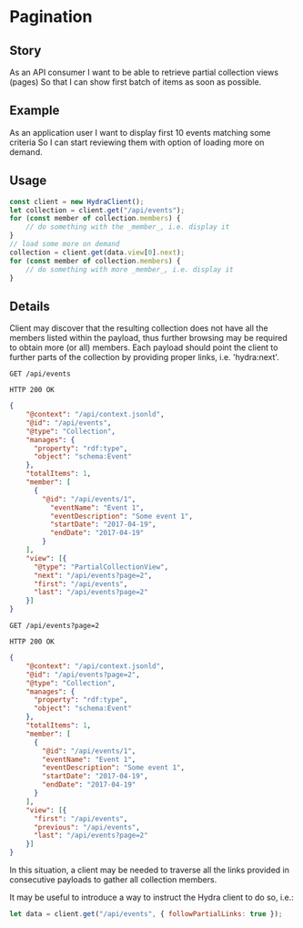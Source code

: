 # Pagination

## Story

As an API consumer
I want to be able to retrieve partial collection views (pages)
So that I can show first batch of items as soon as possible.


## Example

As an application user
I want to display first 10 events matching some criteria
So I can start reviewing them with option of loading more on demand.


## Usage

```javascript
const client = new HydraClient();
let collection = client.get("/api/events");
for (const member of collection.members) {
    // do something with the _member_, i.e. display it
}
// load some more on demand
collection = client.get(data.view[0].next);
for (const member of collection.members) {
    // do something with more _member_, i.e. display it
}
```


## Details

Client may discover that the resulting collection does not have all the members 
listed within the payload, thus further browsing may be required to obtain more 
(or all) members. Each payload should point the client to further parts of the 
collection by providing proper links, i.e. 'hydra:next'.

```http
GET /api/events
```

```http
HTTP 200 OK
```

```json
{
    "@context": "/api/context.jsonld",
    "@id": "/api/events",
    "@type": "Collection",
    "manages": {
      "property": "rdf:type",
      "object": "schema:Event"
    },
    "totalItems": 1,
    "member": [
      {
        "@id": "/api/events/1",
          "eventName": "Event 1",
          "eventDescription": "Some event 1",
          "startDate": "2017-04-19",
          "endDate": "2017-04-19"
        }
    ],
    "view": [{
      "@type": "PartialCollectionView",
      "next": "/api/events?page=2",
      "first": "/api/events",
      "last": "/api/events?page=2"
    }]
}
```

```http
GET /api/events?page=2
```

```http
HTTP 200 OK
```

```json
{
    "@context": "/api/context.jsonld",
    "@id": "/api/events?page=2",
    "@type": "Collection",
    "manages": {
      "property": "rdf:type",
      "object": "schema:Event"
    },
    "totalItems": 1,
    "member": [
      {
        "@id": "/api/events/1",
        "eventName": "Event 1",
        "eventDescription": "Some event 1",
        "startDate": "2017-04-19",
        "endDate": "2017-04-19"
      }
    ],
    "view": [{
      "first": "/api/events",
      "previous": "/api/events",
      "last": "/api/events?page=2"
    }]
}
```

In this situation, a client may be needed to traverse all the links provided 
in consecutive payloads to gather all collection members.

It may be useful to introduce a way to instruct the Hydra client to do so, i.e.:

```javascript
let data = client.get("/api/events", { followPartialLinks: true });
```
